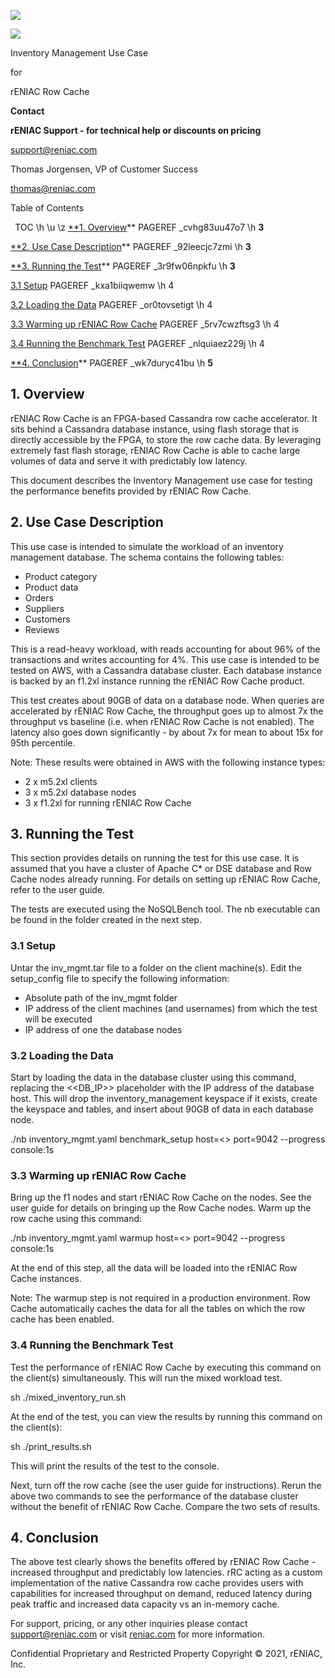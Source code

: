 ﻿![](Aspose.Words.ce607e31-a574-476b-9a21-ff0d3dd635c1.001.png)



![](Aspose.Words.ce607e31-a574-476b-9a21-ff0d3dd635c1.002.png)






Inventory Management Use Case

for 

rENIAC Row Cache






**Contact**

**rENIAC Support - for technical help or discounts on pricing**

support@reniac.com

Thomas Jorgensen, VP of Customer Success

<thomas@reniac.com>

Table of Contents


` `TOC \h \u \z [**1. Overview](#_cvhg83uu47o7)**	 PAGEREF \_cvhg83uu47o7 \h **3**

[**2. Use Case Description](#_92leecjc7zmi)**	 PAGEREF \_92leecjc7zmi \h **3**

[**3. Running the Test](#_3r9fw06npkfu)**	 PAGEREF \_3r9fw06npkfu \h **3**

[3.1 Setup](#_kxa1biiqwemw)	 PAGEREF \_kxa1biiqwemw \h 4

[3.2 Loading the Data](#_or0tovsetigt)	 PAGEREF \_or0tovsetigt \h 4

[3.3 Warming up rENIAC Row Cache](#_5rv7cwzftsg3)	 PAGEREF \_5rv7cwzftsg3 \h 4

[3.4 Running the Benchmark Test](#_nlquiaez229j)	 PAGEREF \_nlquiaez229j \h 4

[**4. Conclusion](#_wk7duryc41bu)**	 PAGEREF \_wk7duryc41bu \h **5**


## 1. Overview
rENIAC Row Cache is an FPGA-based Cassandra row cache accelerator. It sits behind a Cassandra database instance, using flash storage that is directly accessible by the FPGA, to store the row cache data. By leveraging extremely fast flash storage, rENIAC Row Cache is able to cache large volumes of data and serve it with predictably low latency.

This document describes the Inventory Management use case for testing the performance benefits provided by rENIAC Row Cache.
## 2. Use Case Description
This use case is intended to simulate the workload of an inventory management database. The schema contains the following tables:

- Product category
- Product data
- Orders
- Suppliers
- Customers
- Reviews

This is a read-heavy workload, with reads accounting for about 96% of the transactions and writes accounting for 4%. This use case is intended to be tested on AWS, with a Cassandra database cluster. Each database instance is backed by an f1.2xl instance running the rENIAC Row Cache product.

This test creates about 90GB of data on a database node. When queries are accelerated by rENIAC Row Cache, the throughput goes up to almost 7x the throughput vs baseline (i.e. when rENIAC Row Cache is not enabled). The latency also goes down significantly - by about 7x for mean to about 15x for 95th percentile. 

Note: These results were obtained in AWS with the following instance types:

- 2 x m5.2xl clients
- 3 x m5.2xl database nodes
- 3 x f1.2xl for running rENIAC Row Cache
## 3. Running the Test
This section provides details on running the test for this use case. It is assumed that you have a cluster of Apache C\* or DSE database and Row Cache nodes already running. For details on setting up rENIAC Row Cache, refer to the user guide.

The tests are executed using the NoSQLBench tool. The nb executable can be found in the folder created in the next step.
### 3.1 Setup
Untar the inv\_mgmt.tar file to a folder on the client machine(s). Edit the setup\_config file to specify the following information:

- Absolute path of the inv\_mgmt folder
- IP address of the client machines (and usernames) from which the test will be executed
- IP address of one the database nodes
### 3.2 Loading the Data
Start by loading the data in the database cluster using this command, replacing the <<DB\_IP>> placeholder with the IP address of the database host. This will drop the inventory\_management keyspace if it exists, create the keyspace and tables, and insert about 90GB of data in each database node.

./nb inventory\_mgmt.yaml benchmark\_setup host=<<DB IP>> port=9042 --progress console:1s
### 3.3 Warming up rENIAC Row Cache
Bring up the f1 nodes and start rENIAC Row Cache on the nodes. See the user guide for details on bringing up the Row Cache nodes. Warm up the row cache using this command:

./nb inventory\_mgmt.yaml warmup host=<<DB IP>> port=9042 --progress console:1s

At the end of this step, all the data will be loaded into the rENIAC Row Cache instances.

Note: The warmup step is not required in a production environment. Row Cache automatically caches the data for all the tables on which the row cache has been enabled.
### 3.4 Running the Benchmark Test

Test the performance of rENIAC Row Cache by executing this command on the client(s) simultaneously. This will run the mixed workload test.

sh ./mixed\_inventory\_run.sh

At the end of the test, you can view the results by running this command on the client(s):

sh ./print\_results.sh

This will print the results of the test to the console.

Next, turn off the row cache (see the user guide for instructions). Rerun the above two commands to see the performance of the database cluster without the benefit of rENIAC Row Cache. Compare the two sets of results.
## 4. Conclusion
The above test clearly shows the benefits offered by rENIAC Row Cache - increased throughput and predictably low latencies. rRC acting as a custom implementation of the native Cassandra row cache provides users with capabilities for increased throughput on demand, reduced latency during peak traffic and increased data capacity vs an in-memory cache.

For support, pricing, or any other inquiries please contact <support@reniac.com> or visit [reniac.com](https://www.reniac.com/) for more information.

Confidential Proprietary and Restricted Property Copyright © 2021, rENIAC, Inc.
